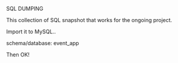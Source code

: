 SQL DUMPING

This collection of SQL snapshot that works for the ongoing project.

Import it to MySQL..

schema/database: event_app

Then OK!
